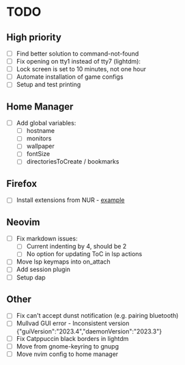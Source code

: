 # TODO

## High priority

- [ ] Find better solution to command-not-found
- [ ] Fix opening on tty1 instead of tty7 (lightdm):
- [ ] Lock screen is set to 10 minutes, not one hour
- [ ] Automate installation of game configs
- [ ] Setup and test printing

## Home Manager

- [ ] Add global variables:
  - [ ] hostname
  - [ ] monitors
  - [ ] wallpaper
  - [ ] fontSize
  - [ ] directoriesToCreate / bookmarks

## Firefox

- [ ] Install extensions from NUR - [example](https://github.com/rhoriguchi/nixos-setup/tree/master)

## Neovim

- [ ] Fix markdown issues:
  - [ ] Current indenting by 4, should be 2
  - [ ] No option for updating ToC in lsp actions
- [ ] Move lsp keymaps into on_attach
- [ ] Add session plugin
- [ ] Setup dap

## Other

- [ ] Fix can't accept dunst notification (e.g. pairing bluetooth)
- [ ] Mullvad GUI error - Inconsistent version {"guiVersion":"2023.4","daemonVersion":"2023.3"}
- [ ] Fix Catppuccin black borders in lightdm
- [ ] Move from gnome-keyring to gnupg
- [ ] Move nvim config to home manager
